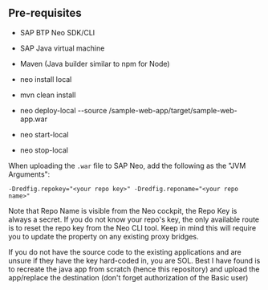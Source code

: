 ## Pre-requisites

- SAP BTP Neo SDK/CLI
- SAP Java virtual machine
- Maven (Java builder similar to npm for Node)

- neo install local
- mvn clean install
- neo deploy-local --source <path to the sample-web-app folder>/sample-web-app/target/sample-web-app.war​
- neo start-local
- neo stop-local

When uploading the `.war` file  to SAP Neo, add the following as the "JVM Arguments":

`-Dredfig.repokey="<your repo key>" -Dredfig.reponame="<your repo name>"`

Note that Repo Name is visible from the Neo cockpit, the Repo Key is always a secret. If you do not know your repo's key, the only available route is to reset the repo key from the Neo CLI tool. Keep in mind this will require you to update the property on any existing proxy bridges.

If you do not have the source code to the existing applications and are unsure if they have the key hard-coded in, you are SOL. Best I have found is to recreate the java app from scratch (hence this repository) and upload the app/replace the destination (don't forget authorization of the Basic user)
